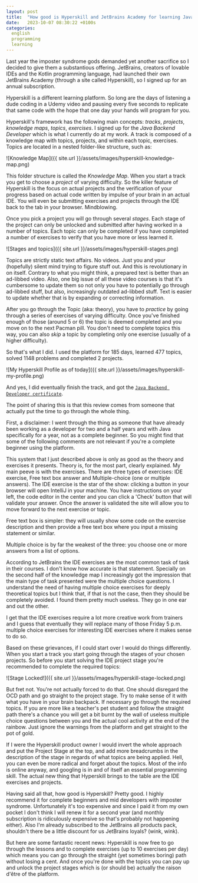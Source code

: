 ```yaml
---
layout: post
title:  "How good is Hyperskill and JetBrains Academy for learning Java"
date:   2023-10-07 08:30:22 +0100s
categories: 
  english
  programming
  learning
---
```


Last year the imposter syndrome gods demanded yet another sacrifice so I decided to give them a substantious offering. JetBrains, creators of lovable IDEs and the Kotlin programming language, had launched their own JetBrains Academy (through a site called Hyperskill), so I signed up for an annual subscription.

Hyperskill is a different learning platform. So long are the days of listening a dude coding in a Udemy video and pausing every five seconds to replicate that same code with the hope that one day your hands will program for you.

Hyperskill's framework has the following main concepts: *tracks*, *projects*, *knowledge maps*, *topics*, *exercises*. I signed up for the *Java Backend Developer* which is what I currently do at my work. A track is composed of a knowledge map with topics, projects, and within each topic, exercises. Topics are located in a nested folder-like structure, such as:

![Knowledge Map]({{ site.url }}/assets/images/hyperskill-knowledge-map.png)

This folder structure is called the *Knowledge Map*. When you start a track you get to choose a *project* of varying difficulty. So the killer feature of Hyperskill is the focus on actual projects and the verification of your progress based on actual code written by impulse of your brain in an actual IDE. You will even be submitting exercises and projects through the IDE back to the tab in your browser. Mindblowing.

Once you pick a project you will go through several *stages*. Each stage of the project can only be unlocked and submitted after having worked in a number of topics. Each topic can only be completed if you have completed a number of exercises to verify that you have more or less learned it.

![Stages and topics]({{ site.url }}/assets/images/hyperskill-stages.png)

Topics are strictly static text affairs. No videos. Just you and your (hopefully) silent mind trying to figure stuff out. And this is revolutionary in on itself. Contrary to what you might think, a prepared text is better than an ad-libbed video. Also, one big issue of all these video courses is that it's cumbersome to update them so not only you have to potentially go through ad-libbed stuff, but also, increasingly outdated ad-libbed stuff. Text is easier to update whether that is by expanding or correcting information.

After you go through the Topic (aka: theory), you have to *practice* by going through a series of exercises of varying difficulty. Once you've finished enough of those (around 5 or 6) the topic is deemed completed and you move on to the next Pacman pill. You don't need to complete topics this way, you can also *skip* a topic by completing only one exercise (usually of a higher difficulty).

So that's what I did. I used the platform for 185 days, learned 477 topics, solved 1148 problems and completed 2 projects.

![My Hyperskill Profile as of today]({{ site.url }}/assets/images/hyperskill-my-profile.png)

And yes, I did eventually finish the track, and got the [`Java Backend Developer certificate`][my-certificate-of-completion].

The point of sharing this is that this review comes from someone that actually put the time to go through the whole thing.

First, a disclaimer: I went through the thing as someone that have already been working as a developer for two and a half years and with Java specifically for a year, not as a complete beginner. So you might find that some of the following comments are not relevant if you're a complete beginner using the platform.

This system that I just described above is only as good as the theory and exercises it presents. Theory is, for the most part, clearly explained. My main peeve is with the exercises. There are three types of exercises: IDE exercise, Free text box answer and Multiple-choice (one or multiple answers). The IDE exercise is the star of the show: clicking a button in your browser will open IntelliJ in your machine. You have instructions on your left, the code editor in the center and you can click a 'Check' button that will validate your answer. Once the answer is validated the site will allow you to move forward to the next exercise or topic.

Free text box is simpler: they will usually show some code on the exercise description and then provide a free text box where you input a missing statement or similar.

Multiple choice is by far the weakest of the three: you choose one or more answers from a list of options.

According to JetBrains the IDE exercises are the most common task of task in their courses. I don't know how accurate is that statement. Specially on the second half of the knowledge map I increasingly got the impression that the main type of task presented were the multiple choice questions. I understand the need of having multiple choice exercises for deeply theoretical topics but I think that, if that is not the case, then they should be completely avoided. I found them pretty much useless. They go in one ear and out the other.

I get that the IDE exercises require a lot more creative work from trainers and I guess that eventually they will replace many of those Friday 5 p.m. multiple choice exercises for interesting IDE exercises where it makes sense to do so.

Based on these grievances, if I could start over I would do things differently. When you start a track you start going through the stages of your chosen projects. So before you start solving the IDE project stage you're recommended to complete the required topics:

![Stage Locked!]({{ site.url }}/assets/images/hyperskill-stage-locked.png)

But fret not. You're not actually forced to do that. One should disregard the OCD path and go straight to the project stage. Try to make sense of it with what you have in your brain backpack. If necessary go through the required topics. If you are more like a teacher's pet student and follow the straight path there's a chance you will get a bit burnt by the wall of useless multiple choice questions between you and the actual cool activity at the end of the rainbow. Just ignore the warnings from the platform and get straight to the pot of gold. 

If I were the Hyperskill product owner I would invert the whole approach and put the Project Stage at the top, and add more breadcrumbs in the description of the stage in regards of what topics are being applied. Hell, you can even be more radical and forget about the topics. Most of the info is online anyway, and googling is in and of itself an essential programming skill. The actual new thing that Hyperskill brings to the table are the IDE exercises and projects. 

Having said all that, how good is Hyperskill? Pretty good. I highly recommend it for complete beginners and mid developers with imposter syndrome. Unfortunately it's too expensive and since I paid it from my own pocket I don't think I will renew it for a second year (and monthly subscription is ridiculously expensive so that's probably not happening either). Also I'm already subscribed to the JetBrains all products pack, shouldn't there be a little discount for us JetBrains loyals? (wink, wink). 

But here are some fantastic recent news: Hyperskill is now free to go through the lessons and to complete exercises (up to 10 exercises per day) which means you can go through the straight (yet sometimes boring) path without losing a cent. And once you're done with the topics you can pay up and unlock the project stages which is (or should be) actually the raison d'être of the platform.

[my-certificate-of-completion]: https://hyperskill.org/certificates/f165cb51-7b6f-40c3-81b5-9963b6cadd78.pdf